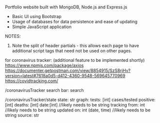 Portfolio website built with MongoDB, Node.js and Express.js
- Basic UI using Bootstrap
- Usage of databases for data persistence and ease of updating
- Simple JavaScript application 




NOTES:
1. Note the split of header partials - this allows each page to have additional script tags that need not be used on other pages. 

for coronavirus tracker: (additional feature to be implemented shortly)
https://www.npmjs.com/package/axios
https://documenter.getpostman.com/view/8854915/SzS8rjHv?version=latest#7618a0d5-d412-4360-9548-569645770969
https://covidtracking.com/

/coronavirusTracker
search bar: search

/coronavirusTracker/state
state: str
graph: 
    tests: [int] 
    cases/tested positive: [int]
    deaths: [int]
    date:[int] //likely needs to be string
tracking from: int //likely needs to be string
updated on: int (date, time) //likely needs to be string
source: str 
